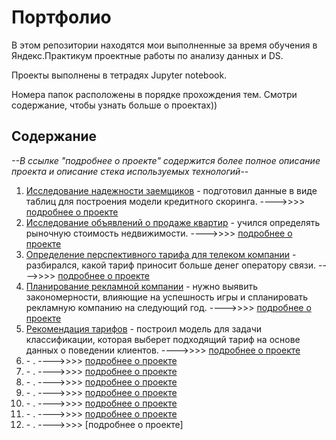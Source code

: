 # Портфолио
В этом репозитории находятся мои выполненные за время обучения в Яндекс.Практикум проектные работы по анализу данных и DS.

Проекты выполнены в тетрадях Jupyter notebook.

Номера папок расположены в порядке прохождения тем. Смотри содержание, чтобы узнать больше о проектах))

## Содержание

*--В ссылке "подробнее о проекте" содержится более полное описание проекта и описание стека используемых технологий--*

1. [Исследование надежности заемщиков](https://github.com/rusantsovsv/portfolio/blob/master/01_Scoring/Credit_scor.ipynb) - подготовил данные в виде таблиц для построения модели кредитного скоринга. ---->>>> [подробнее о проекте](https://github.com/rusantsovsv/portfolio/blob/master/01_Scoring/readme.md)
2. [Исследование объявлений о продаже квартир](https://github.com/rusantsovsv/portfolio/blob/master/02_Property/Ya_property.ipynb) - учился определять рыночную стоимость недвижимости. ---->>>> [подробнее о проекте](https://github.com/rusantsovsv/portfolio/blob/master/02_Property/readme.md)
3. [Определение перспективного тарифа для телеком компании](https://github.com/rusantsovsv/portfolio/blob/master/03_Analise_tariffs/Ya-megaline.ipynb) - разбирался, какой тариф приносит больше денег оператору связи. ---->>>> [подробнее о проекте](https://github.com/rusantsovsv/portfolio/blob/master/03_Analise_tariffs/readme.md)
4. [Планирование рекламной компании](https://github.com/rusantsovsv/portfolio/blob/master/04_game_advertising/game-advertising.ipynb) - нужно выявить закономерности, влияющие на успешность игры и спланировать рекламную компанию на следующий год. ---->>>> [подробнее о проекте](https://github.com/rusantsovsv/portfolio/blob/master/04_game_advertising/readme.md)
5. [Рекомендация тарифов](https://github.com/rusantsovsv/portfolio/blob/master/05_ML_klassification_tariffs/ML_klassification_tariffs.ipynb) - построил модель для задачи классификации, которая выберет подходящий тариф на основе данных о поведении клиентов. ---->>>> [подробнее о проекте](https://github.com/rusantsovsv/portfolio/blob/master/05_ML_klassification_tariffs/readme.md)
6. []() - . ---->>>> [подробнее о проекте]()
7. []() - . ---->>>> [подробнее о проекте]()
8. []() - . ---->>>> [подробнее о проекте]()
9. []() - . ---->>>> [подробнее о проекте]()
10. []() - . ---->>>> [подробнее о проекте]()
11. []() - . ---->>>> [подробнее о проекте]()
12. []() - . ---->>>> [подробнее о проекте]

